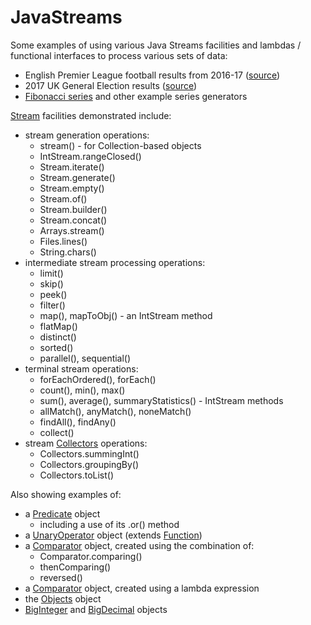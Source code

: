 # JavaStreams
Some examples of using various Java Streams facilities and lambdas / functional interfaces to process various sets of data:
* English Premier League football results from 2016-17 ([source](http://www.football-data.co.uk/englandm.php))
* 2017 UK General Election results ([source](https://www.electoralcommission.org.uk/our-work/our-research/electoral-data/electoral-data-files-and-reports))
* [Fibonacci series](https://en.wikipedia.org/wiki/Fibonacci_number) and other example series generators

[Stream](https://docs.oracle.com/javase/8/docs/api/java/util/stream/Stream.html) facilities demonstrated include:

* stream generation operations:
  * stream() - for Collection-based objects
  * IntStream.rangeClosed()
  * Stream.iterate()
  * Stream.generate()
  * Stream.empty()
  * Stream.of()
  * Stream.builder()
  * Stream.concat()
  * Arrays.stream()
  * Files.lines()
  * String.chars()
* intermediate stream processing operations:
  * limit()
  * skip()
  * peek()
  * filter()
  * map(), mapToObj() - an IntStream method
  * flatMap()
  * distinct()
  * sorted()
  * parallel(), sequential()
* terminal stream operations:
  * forEachOrdered(), forEach()
  * count(), min(), max()
  * sum(), average(), summaryStatistics() - IntStream methods
  * allMatch(), anyMatch(), noneMatch()
  * findAll(), findAny()
  * collect()
* stream [Collectors](https://docs.oracle.com/javase/8/docs/api/java/util/stream/Collectors.html) operations:
  * Collectors.summingInt()
  * Collectors.groupingBy()
  * Collectors.toList()

Also showing examples of:
* a [Predicate](https://docs.oracle.com/javase/8/docs/api/java/util/function/Predicate.html) object
  * including a use of its .or() method
* a [UnaryOperator](https://docs.oracle.com/javase/8/docs/api/java/util/function/UnaryOperator.html) object (extends [Function](https://docs.oracle.com/javase/8/docs/api/java/util/function/Function.html))
* a [Comparator](https://docs.oracle.com/javase/8/docs/api/java/util/Comparator.html) object, created using the combination of:
  * Comparator.comparing()
  * thenComparing()
  * reversed()
* a [Comparator](https://docs.oracle.com/javase/8/docs/api/java/util/Comparator.html) object, created using a lambda expression
* the [Objects](https://docs.oracle.com/javase/8/docs/api/java/util/Objects.html) object
* [BigInteger](https://docs.oracle.com/javase/8/docs/api/java/math/BigInteger.html) and [BigDecimal](https://docs.oracle.com/javase/8/docs/api/java/math/BigDecimal.html) objects
